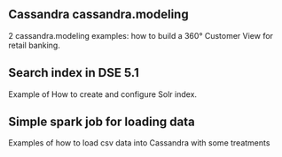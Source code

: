 ## Cassandra cassandra.modeling

2 cassandra.modeling examples: how to build a 360° Customer View for retail banking.

## Search index in DSE 5.1 

Example of How to create and configure Solr index.

## Simple spark job for loading data

Examples of how to load csv data into Cassandra with some treatments 